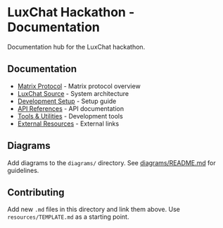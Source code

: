 # LuxChat Hackathon - Documentation

Documentation hub for the LuxChat hackathon.

## Documentation

- [Matrix Protocol](./matrix-protocol.md) - Matrix protocol overview
- [LuxChat Source](./luxchat-source.md) - System architecture
- [Development Setup](./development-setup.md) - Setup guide
- [API References](./api-references.md) - API documentation
- [Tools & Utilities](./tools-and-utilities.md) - Development tools
- [External Resources](./resources/external-links.md) - External links

## Diagrams

Add diagrams to the `diagrams/` directory. See [diagrams/README.md](./diagrams/README.md) for guidelines.

## Contributing

Add new `.md` files in this directory and link them above. Use `resources/TEMPLATE.md` as a starting point.
